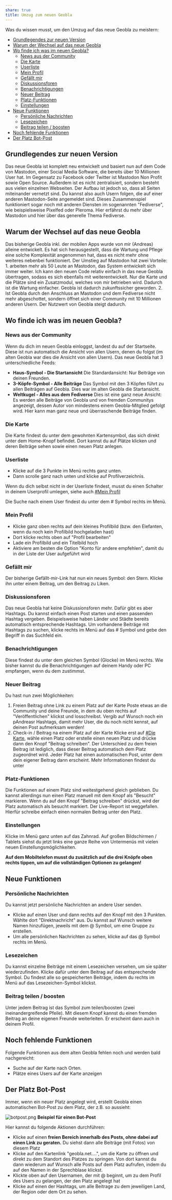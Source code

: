 ```yaml
---
share: true
title: Umzug zum neuen Geobla
---
```


Was du wissen musst, um den Umzug auf das neue Geobla zu meistern:

- [Grundlegendes zur neuen Version](.md#grundlegendes-zur-neuen-version)
- [Warum der Wechsel auf das neue Geobla](.md#warum-der-wechsel-auf-das-neue-geobla)
- [Wo finde ich was im neuen Geobla?](.md#wo-finde-ich-was-im-neuen-geobla)
	- [News aus der Community](.md#wo-finde-ich-was-im-neuen-geoblanews-aus-der-community)
	- [Die Karte](.md#wo-finde-ich-was-im-neuen-geobladie-karte)
	- [Userliste](.md#wo-finde-ich-was-im-neuen-geoblauserliste)
	- [Mein Profil](.md#wo-finde-ich-was-im-neuen-geoblamein-profil)
	- [Gefällt mir](.md#wo-finde-ich-was-im-neuen-geoblagefallt-mir)
	- [Diskussionsforen](.md#wo-finde-ich-was-im-neuen-geobladiskussionsforen)
	- [Benachrichtigungen](.md#wo-finde-ich-was-im-neuen-geoblabenachrichtigungen)
	- [Neuer Beitrag](.md#wo-finde-ich-was-im-neuen-geoblaneuer-beitrag)
	- [Platz-Funktionen](.md#wo-finde-ich-was-im-neuen-geoblaplatz-funktionen)
	- [Einstellungen](.md#wo-finde-ich-was-im-neuen-geoblaeinstellungen)
- [Neue Funktionen](.md#neue-funktionen)
	- [Persönliche Nachrichten](.md#neue-funktionenpersonliche-nachrichten)
	- [Lesezeichen](.md#neue-funktionenlesezeichen)
	- [Beitrag teilen / boosten](.md#neue-funktionenbeitrag-teilen-boosten)
- [Noch fehlende Funktionen](.md#noch-fehlende-funktionen)
- [Der Platz Bot-Post](.md#der-platz-bot-post)

## Grundlegendes zur neuen Version 

Das neue Geobla ist komplett neu entwickelt und basiert nun auf dem Code von Mastodon, einer Social Media Software, die bereits über 10 Millionen User hat. Im Gegensatz zu Facebook oder Twitter ist Mastodon Non Profit sowie Open Source. Außerdem ist es nicht zentralisiert, sondern besteht aus vielen einzelnen Webseiten. Der Aufbau ist jedoch so, dass all Seiten miteinander vernetzt sind. Du kannst also auch Usern folgen, die auf einer anderen Mastodon-Seite angemeldet sind. Dieses Zusammenspiel funktioniert sogar noch mit anderen Diensten im sogenannten "Fediverse", wie beispielsweise Pixelfed oder Pleroma. Hier erfährst du mehr über Mastodon und hier über das generelle Thema Fediverse.  
  
## Warum der Wechsel auf das neue Geobla  

Das bisherige Geobla inkl. der mobilen Apps wurde von mir (Andreas) alleine entwickelt. Es hat sich herausgestellt, dass die Wartung und Pflege eine solche Komplexität angenommen hat, dass es nicht mehr ohne weiteres nebenbei funktioniert. Der Umstieg auf Mastodon hat zwei Vorteile: 1. arbeiten mehr als 50 Leute an Mastodon, das System entwickelt sich immer weiter. Ich kann den neuen Code relativ einfach in das neue Geobla übertragen, sodass es sich ebenfalls mit weiterentwickelt. Nur die Karte und die Plätze sind ein Zusatzmodul, welches von mir betrieben wird. Dadurch ist die Wartung einfacher. Geobla ist dadurch zukunftssicher geworden. 2. Ist Geobla durch den Anschluss an Mastodon und dem Fediverse nicht mehr abgeschottet, sondern öffnet sich einer Community mit 10 Millionen anderen Usern. Der Nutzwert von Geobla steigt dadurch.  
  
## Wo finde ich was im neuen Geobla?  

### News aus der Community

Wenn du dich im neuen Geobla einloggst, landest du auf der Startseite. Diese ist nun automatisch die Ansicht von allen Usern, denen du folgst (im alten Geobla war dies die Ansicht von allen Usern). Das neue Geobla hat 3 unterschiedliche Feeds:

- **Haus-Symbol - Die Startansicht**
  Die Standardansicht: Nur Beiträge von deinen Freunden.
- **3-Köpfe-Symbol - Alle Beiträge**
  Das Symbol mit den 3 Köpfen führt zu allen Beiträgen auf Geobla. Dies war im alten Geobla die Startansicht.
- **Weltkugel - Alles aus dem Fediverse**
  Dies ist eine ganz neue Ansicht: Es werden alle Beiträge von Geobla und von fremden Communitys angezeigt, dessen Autor von mindestens einem Geobla-Mitglied gefolgt wird. Hier kann man ganz neue und überraschende Beiträge finden.

### Die Karte

Die Karte findest du unter dem gewohnten Kartensymbol, das sich direkt unter dem Home-Knopf befindet. Dort kannst du auf Plätze klicken und deren Beiträge sehen sowie einen neuen Platz anlegen.

### Userliste

- Klicke auf die 3 Punkte im Menü rechts ganz unten.
- Dann scrolle ganz nach unten und klicke auf Profilverzeichnis.

Wenn du dich selbst nicht in der Userliste findest, musst du einen Schalter in deinem Userprofil umlegen, siehe auch [#Mein Profil](.md#mein-profil)

Die Suche nach einem User findest du unter dem # Symbol rechts im Menü.

### Mein Profil

- Klicke ganz oben rechts auf dein kleines Profilbild (bzw. den Elefanten, wenn du noch kein Profilbild hochgeladen hast)
- Dort klicke rechts oben auf "Profil bearbeiten"
- Lade ein Profilbild und ein Titelbild hoch
- Aktiviere am besten die Option "Konto für andere empfehlen", damit du in der Liste der User aufgeführt wird

### Gefällt mir

Der bisherige Gefällt-mir-Link hat nun ein neues Symbol: den Stern. Klicke ihn unter einem Beitrag, um den Beitrag zu Liken.

### Diskussionsforen

Das neue Geobla hat keine Diskussionsforen mehr. Dafür gibt es aber Hashtags. Du kannst einfach einen Post starten und einen passenden Hashtag vergeben. Beispielsweise haben Länder und Städte bereits automatisch entsprechende Hashtags. Um vorhandene Beiträge mit Hashtags zu suchen, klicke rechts im Menü auf das # Symbol und gebe den Begriff in das Suchfeld ein.

### Benachrichtigungen

Diese findest du unter dem gleichen Symbol (Glocke) im Menü rechts. Wie bisher kannst du die Benachrichtigungen auf deinem Handy oder PC empfangen, wenn du dem zustimmst.

### Neuer Beitrag

Du hast nun zwei Möglichkeiten:

1. Freien Beitrag ohne Link zu einem Platz auf der Karte
   Poste etwas an die Community und deine Freunde, in dem du oben rechts auf "Veröffentlichen" klickst und losschreibst. Vergib auf Wunsch noch ein pAndreasr Hashtags, damit mehr User, die du noch nicht kennst, auf deinen Post aufmerksam werden!
2. Check-in / Beitrag na einem Platz auf der Karte
   Klicke erst auf [#Die Karte](.md#die-karte), wähle einen Platz oder erstelle einen neuen Platz und drücke dann den Knopf "Beitrag schreiben". Der Unterschied zu dem freien Beitrag ist lediglich, dass dieser Beitrag automatisch dem Platz zugeordnet wird.
   Jeder Platz hat einen automatischen Post, unter dem dein eigener Beitrag dann erscheint. Mehr Informationen findest du unter 

### Platz-Funktionen

Die Funktionen auf einem Platz sind weitestgehend gleich geblieben. Du kannst allerdings nun einen Platz manuell mit dem Knopf als "Besucht" markieren. Wenn du auf den Knopf "Beitrag schreiben" drückst, wird der Platz automatisch als besucht markiert. Der Live-Report ist weggefallen. Hierfür schreibe einfach einen normalen Beitrag unter den Platz.

### Einstellungen

Klicke im Menü ganz unten auf das Zahnrad. Auf großen Bildschirmen / Tablets siehst du jetzt links eine ganze Reihe von Untermenüs mit vielen neuen Einstellungsmöglichkeiten.

**Auf dem Mobiltelefon musst du zusätzlich auf die drei Knöpfe oben rechts tippen, um auf die vollständigen Optionen zu gelangen!** 
   
## Neue Funktionen

### Persönliche Nachrichten

Du kannst jetzt persönliche Nachrichten an andere User senden. 
- Klicke auf einen User und dann rechts auf den Knopf mit den 3 Punkten. Wählte dort "Direktnachricht" aus. Du kannst auf Wunsch weitere Namen hinzufügen, jeweils mit dem @ Symbol, um eine Gruppe zu erstellen.
- Um alle persönlichen Nachrichten zu sehen, klicke auf das @ Symbol rechts im Menü.

### Lesezeichen

Du kannst einzelne Beiträge mit einem Lesezeichen versehen, um sie später wiederzufinden. Klicke dafür unter dem Beitrag auf das entsprechende Symbol. Du findest alle so gespeicherten Beiträge, indem du rechts im Menü auf das Lesezeichen-Symbol klickst.

### Beitrag teilen / boosten

Unter jedem Beitrag ist das Symbol zum teilen/boosten (zwei ineinandergreifende Pfeile). Mit diesem Knopf kannst du einen fremden Beitrag an deine eigenen Freunde weiterleiten. Er erscheint dann auch in deinem Profil.

## Noch fehlende Funktionen

Folgende Funktionen aus dem alten Geobla fehlen noch und werden bald nachgereicht:

- Suche auf der Karte nach Orten.
- Plätze eines Users auf der Karte anzeigen

## Der Platz Bot-Post

Immer, wenn ein neuer Platz angelegt wird, erstellt Geobla einen automatischen Bot-Post zu dem Platz, der z.B. so aussieht:

![botpost.png](botpost.png#)
**Beispiel für einen Bot-Post**

Hier kannst du folgende Aktionen durchführen:
- Klicke auf einen **freien Bereich innerhalb des Posts, ohne dabei auf einen Link zu geraten.** Du siehst dann alle Beiträge (mit Fotos) von diesem Platz
- Klicke auf den Kartenlink "geobla.net....", um die Karte zu öffnen und direkt zu dem Standort des Platzes zu springen. Von dort kannst du dann wiederum auf Wunsch alle Posts auf dem Platz aufrufen, indem du auf den Namen in der Sprechblase klickst.
- Klickte oben auf den Usernamen, der mit @ beginnt, um zu dem Profil des Users zu gelangen, der den Platz angelegt hat
- Klicke auf einen der Hashtags, um alle Beitrage zu dem jeweiligen Land, der Region oder dem Ort zu sehen.



